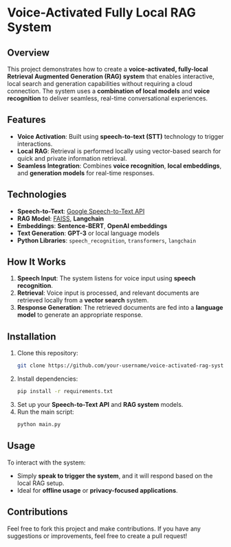 # Voice-Activated Fully Local RAG System

## Overview
This project demonstrates how to create a **voice-activated, fully-local Retrieval Augmented Generation (RAG) system** that enables interactive, local search and generation capabilities without requiring a cloud connection. The system uses a **combination of local models** and **voice recognition** to deliver seamless, real-time conversational experiences.

## Features
- **Voice Activation**: Built using **speech-to-text (STT)** technology to trigger interactions.
- **Local RAG**: Retrieval is performed locally using vector-based search for quick and private information retrieval.
- **Seamless Integration**: Combines **voice recognition**, **local embeddings**, and **generation models** for real-time responses.

## Technologies
- **Speech-to-Text**: [Google Speech-to-Text API](https://cloud.google.com/speech-to-text)
- **RAG Model**: [FAISS](https://github.com/facebookresearch/faiss), **Langchain**
- **Embeddings**: **Sentence-BERT**, **OpenAI embeddings**
- **Text Generation**: **GPT-3** or local language models
- **Python Libraries**: `speech_recognition`, `transformers`, `langchain`

## How It Works
1. **Speech Input**: The system listens for voice input using **speech recognition**.
2. **Retrieval**: Voice input is processed, and relevant documents are retrieved locally from a **vector search** system.
3. **Response Generation**: The retrieved documents are fed into a **language model** to generate an appropriate response.

## Installation
1. Clone this repository:
    ```bash
    git clone https://github.com/your-username/voice-activated-rag-system.git
    ```
2. Install dependencies:
    ```bash
    pip install -r requirements.txt
    ```
3. Set up your **Speech-to-Text API** and **RAG system** models.
4. Run the main script:
    ```bash
    python main.py
    ```

## Usage
To interact with the system:
- Simply **speak to trigger the system**, and it will respond based on the local RAG setup.
- Ideal for **offline usage** or **privacy-focused applications**.

## Contributions
Feel free to fork this project and make contributions. If you have any suggestions or improvements, feel free to create a pull request!
